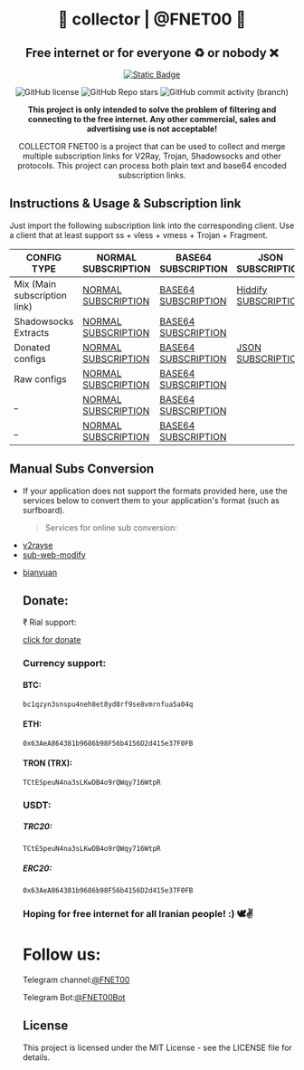 <h1 id="v2ray-collector" align="center">🎯 collector | @FNET00 🤍</h1>
<h2 id="v2ray-collector" align="center">Free internet or for everyone ♻️ or nobody ❌</h2>
<p align="center">
  <a href="https://t.me/FNET00">
    <img alt="Static Badge" src="https://img.shields.io/badge/Telegram_channel-%40FNET00-darkblue?style=flat&logo=telegram%20">
  </a>
</p>
<p align="center">
  <img src="https://img.shields.io/github/license/FNET00bot/FNET00BOT?color=5D6D7E" alt="GitHub license">
  <img alt="GitHub Repo stars" src="https://img.shields.io/github/stars/FNET00Bot/Fnet00bot">
  <img alt="GitHub commit activity (branch)" src="https://img.shields.io/github/commit-activity/t/FNET00Bot/FNET00bot">
</p>
<p align="center">
  <b>This project is only intended to solve the problem of filtering and connecting to the free internet.  Any other commercial, sales and advertising use is not acceptable!</b>
</p>
<p align="center">COLLECTOR FNET00 is a project that can be used to collect and merge multiple subscription links for V2Ray, Trojan, Shadowsocks and other protocols.  This project can process both plain text and base64 encoded subscription links.</p>
<h2 id="instructions-usage">Instructions &amp; Usage &amp; Subscription link </h2>
<p>Just import the following subscription link into the corresponding client. Use a client that at least support ss + vless + vmess + Trojan + Fragment.</p>
<table>
  <thead>
    <tr>
      <th>CONFIG TYPE </th>
      <th>NORMAL SUBSCRIPTION</th>
      <th>BASE64 SUBSCRIPTION</th>
      <th>JSON SUBSCRIPTION</th>
      <th>Hiddify SUBSCRIPTION</th>
    </tr>
  </thead>
  <tbody>
    <tr>
      <td>Mix (Main subscription link) </td>
      <td>
        <a href="https://raw.githubusercontent.com/FNET00bot/FNET00/Config/Main">NORMAL SUBSCRIPTION</a>
      </td>
      <td>
        <a href="https://raw.githubusercontent.com/FNET00bot/FNET00/Config/Base64">BASE64 SUBSCRIPTION</a>
      </td>
            <td>
        <a href="https://raw.githubusercontent.com/FNET00bot/FNET00/Config/hiddify">Hiddify SUBSCRIPTION</a>
      </td>
    </tr>
    <tr>
      <td>Shadowsocks Extracts</td>
      <td>
        <a href="https://raw.githubusercontent.com/FNET00bot/FNET00/Config/Shadowrocket/Normal">NORMAL SUBSCRIPTION</a>
      </td>
      <td>
        <a href="https://raw.githubusercontent.com/FNET00bot/FNET00/Config/Shadowrocket/Base64">BASE64 SUBSCRIPTION</a>
      </td>
      </tr>
    <tr>
      <td>Donated configs</td>
      <td>
        <a href="https://raw.githubusercontent.com/FNET00bot/FNET00/Config/Donate/Normal">NORMAL SUBSCRIPTION</a>
      </td>
      <td>
        <a href="https://raw.githubusercontent.com/FNET00bot/FNET00/Config/Donate/base64">BASE64 SUBSCRIPTION</a>
      </td>
      <td>
        <a href="https://raw.githubusercontent.com/FNET00bot/FNET00/Config/Donate/Json">JSON SUBSCRIPTION</a>
      </td>
      </tr>
    <tr>
      <td>Raw configs</td>
      <td>
        <a href="https://raw.githubusercontent.com/FNET00bot/FNET00/Config/Normal/Normal">NORMAL SUBSCRIPTION</a>
      </td>
      <td>
        <a href="https://raw.githubusercontent.com/FNET00bot/FNET00/Config/Normal/Base64">BASE64 SUBSCRIPTION</a>
      </td>
      </tr>
    <tr>
      <td>_</td>
      <td>
        <a href="#">NORMAL SUBSCRIPTION</a>
      </td>
      <td>
        <a href="#">BASE64 SUBSCRIPTION</a>
      </td>
      </tr>
    <tr>
      <td>_</td>
      <td>
        <a href="#">NORMAL SUBSCRIPTION</a>
      </td>
      <td>
        <a href="#">BASE64 SUBSCRIPTION</a>
      </td>
      </tr>
  </tbody>
</table>
<h2 id="manual-subs -conversion">Manual Subs Conversion</h2>
<ul>
  <li>If your application does not support the formats provided here, use the services below to convert them to your application's format (such as surfboard).<blockquote>
      <p>Services for online sub conversion:</p>
    </blockquote>
  </li>
  <li>
    <a href="https://v2rayse.com/en/node-convert">v2rayse</a>
  </li>
  <li>
    <a href="https://sub.v1.mk/">sub-web-modify</a>
  </li>
  <li>
    <p>
      <a href="https://bianyuan.xyz/">bianyuan</a>
    </p>
  </li>

<h2>Donate:</h2>
<p>₹ Rial support:</p>
<p>
<a href="https://daramet.com/FNET00" >click for donate</a> 
</p>

### Currency support: 

#### BTC: 
```bc1qzyn3snspu4neh8et8yd8rf9se8vmrnfua5a04q```

#### ETH: 
```0x63AeA864381b9686b98F56b4156D2d415e37F0FB```

#### TRON (TRX): 
```TCtESpeuN4na3sLKwDB4o9rQWqy716WtpR```


### USDT: 

##### TRC20: 
```TCtESpeuN4na3sLKwDB4o9rQWqy716WtpR```

##### ERC20: 
```0x63AeA864381b9686b98F56b4156D2d415e37F0FB```

### Hoping for free internet for all Iranian people!  :) 🕊️✌️

# Follow us:
Telegram channel:[@FNET00](https://t.me/FNET00) 

Telegram Bot:[@FNET00Bot](https://t.me/FNET00_Bot) 
<h2 id="license">License</h2>
<p>This project is licensed under the MIT License - see the LICENSE file for details.</p>

